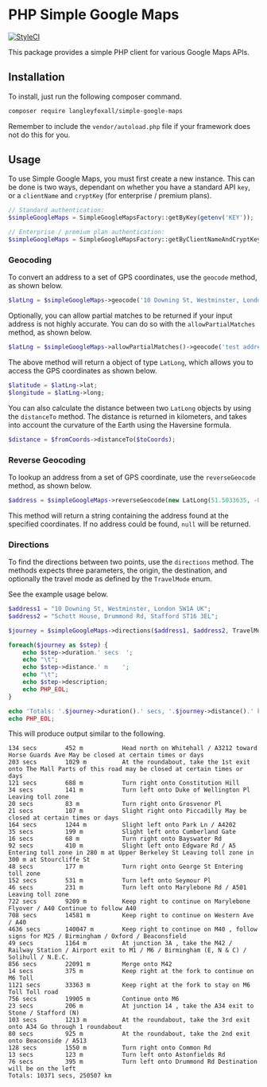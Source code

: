 # PHP Simple Google Maps

[![StyleCI](https://github.styleci.io/repos/159809368/shield?branch=master)](https://github.styleci.io/repos/159809368)

This package provides a simple PHP client for various Google Maps APIs.

## Installation
To install, just run the following composer command.

```bash
composer require langleyfoxall/simple-google-maps
```

Remember to include the `vendor/autoload.php` file if your framework does not do this for you.

## Usage

To use Simple Google Maps, you must first create a new instance. This can be done is two ways,
dependant on whether you have a standard API `key`, or a `clientName` and `cryptKey` (for enterprise
/ premium plans).

```php
// Standard authentication:
$simpleGoogleMaps = SimpleGoogleMapsFactory::getByKey(getenv('KEY'));

// Enterprise / premium plan authentication:
$simpleGoogleMaps = SimpleGoogleMapsFactory::getByClientNameAndCryptKey(getenv('CLIENT_NAME'), getenv('CRYPT_KEY'));
```

### Geocoding

To convert an address to a set of GPS coordinates, use the `geocode` method, as shown below.

```php
$latLng = $simpleGoogleMaps->geocode('10 Downing St, Westminster, London SW1A UK');
```

Optionally, you can allow partial matches to be returned if your input address is not highly accurate. 
You can do so with the `allowPartialMatches` method, as shown below.

```php
$latLng = $simpleGoogleMaps->allowPartialMatches()->geocode('test address');
```

The above method will return a object of type `LatLong`, which allows you to access the GPS coordinates as
shown below.

```php
$latitude = $latLng->lat;
$longitude = $latLng->long;
``` 

You can also calculate the distance between two `LatLong` objects by using the `distanceTo` method. The
distance is returned in kilometers, and takes into account the curvature of the Earth using the Haversine
formula.

```php
$distance = $fromCoords->distanceTo($toCoords);
```

### Reverse Geocoding

To lookup an address from a set of GPS coordinate, use the `reverseGeocode` method, as shown below.

```php
$address = $simpleGoogleMaps->reverseGeocode(new LatLong(51.5033635, -0.1276248));
```

This method will return a string containing the address found at the specified coordinates. If no address
could be found, `null` will be returned.

### Directions

To find the directions between two points, use the `directions` method. The methods expects
three parameters, the origin, the destination, and optionally the travel mode as defined by the
`TravelMode` enum.

See the example usage below.

```php
$address1 = "10 Downing St, Westminster, London SW1A UK";
$address2 = "Schott House, Drummond Rd, Stafford ST16 3EL";

$journey = $simpleGoogleMaps->directions($address1, $address2, TravelMode::DRIVING);

foreach($journey as $step) {
    echo $step->duration.' secs  ';
    echo "\t";
    echo $step->distance.' m    ';
    echo "\t";
    echo $step->description;
    echo PHP_EOL;
}

echo 'Totals: '.$journey->duration().' secs, '.$journey->distance().' km';
echo PHP_EOL;
```

This will produce output similar to the following.

```
134 secs        452 m           Head north on Whitehall / A3212 toward Horse Guards Ave May be closed at certain times or days 
203 secs        1029 m          At the roundabout, take the 1st exit onto The Mall Parts of this road may be closed at certain times or days 
121 secs        688 m           Turn right onto Constitution Hill 
34 secs         141 m           Turn left onto Duke of Wellington Pl Leaving toll zone 
20 secs         83 m            Turn right onto Grosvenor Pl 
21 secs         107 m           Slight right onto Piccadilly May be closed at certain times or days 
164 secs        1244 m          Slight left onto Park Ln / A4202 
35 secs         199 m           Slight left onto Cumberland Gate 
16 secs         68 m            Turn right onto Bayswater Rd 
92 secs         410 m           Slight left onto Edgware Rd / A5 Entering toll zone in 280 m at Upper Berkeley St Leaving toll zone in 300 m at Stourcliffe St 
48 secs         177 m           Turn right onto George St Entering toll zone 
152 secs        531 m           Turn left onto Seymour Pl 
46 secs         231 m           Turn left onto Marylebone Rd / A501 Leaving toll zone 
722 secs        9209 m          Keep right to continue on Marylebone Flyover / A40 Continue to follow A40 
708 secs        14581 m         Keep right to continue on Western Ave / A40 
4636 secs       140047 m        Keep right to continue on M40 , follow signs for M25 / Birmingham / Oxford / Beaconsfield 
49 secs         1164 m          At junction 3A , take the M42 / Railway Station / Airport exit to M1 / M6 / Birmingham (E, N & C) / Solihull / N.E.C. 
856 secs        22091 m         Merge onto M42 
14 secs         375 m           Keep right at the fork to continue on M6 Toll 
1121 secs       33363 m         Keep right at the fork to stay on M6 Toll Toll road 
756 secs        19905 m         Continue onto M6 
23 secs         206 m           At junction 14 , take the A34 exit to Stone / Stafford (N) 
103 secs        1213 m          At the roundabout, take the 3rd exit onto A34 Go through 1 roundabout 
80 secs         925 m           At the roundabout, take the 2nd exit onto Beaconside / A513 
128 secs        1550 m          Turn right onto Common Rd 
13 secs         123 m           Turn left onto Astonfields Rd 
76 secs         395 m           Turn left onto Drummond Rd Destination will be on the left 
Totals: 10371 secs, 250507 km
```

